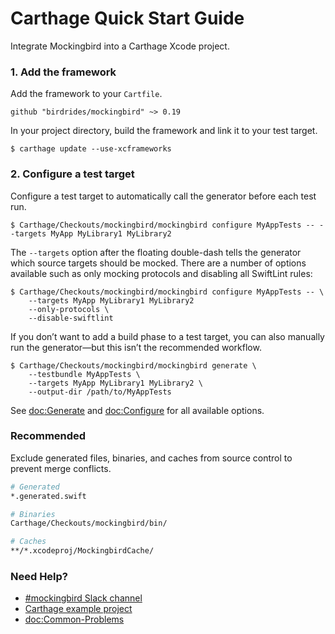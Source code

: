 # Carthage Quick Start Guide

Integrate Mockingbird into a Carthage Xcode project.

### 1. Add the framework

Add the framework to your `Cartfile`.

```
github "birdrides/mockingbird" ~> 0.19
```

In your project directory, build the framework and link it to your test target.

```console
$ carthage update --use-xcframeworks
```

### 2. Configure a test target

Configure a test target to automatically call the generator before each test run.

```console
$ Carthage/Checkouts/mockingbird/mockingbird configure MyAppTests -- --targets MyApp MyLibrary1 MyLibrary2
```

The `--targets` option after the floating double-dash tells the generator which source targets should be mocked. There are a number of options available such as only mocking protocols and disabling all SwiftLint rules:

```console
$ Carthage/Checkouts/mockingbird/mockingbird configure MyAppTests -- \
    --targets MyApp MyLibrary1 MyLibrary2
    --only-protocols \
    --disable-swiftlint
```

If you don’t want to add a build phase to a test target, you can also manually run the generator—but this isn’t the recommended workflow.

```console
$ Carthage/Checkouts/mockingbird/mockingbird generate \
    --testbundle MyAppTests \
    --targets MyApp MyLibrary1 MyLibrary2 \
    --output-dir /path/to/MyAppTests
```

See <doc:Generate> and <doc:Configure> for all available options.

### Recommended

Exclude generated files, binaries, and caches from source control to prevent merge conflicts.

```bash
# Generated
*.generated.swift

# Binaries
Carthage/Checkouts/mockingbird/bin/

# Caches
**/*.xcodeproj/MockingbirdCache/
```

### Need Help?

- [#mockingbird Slack channel](https://join.slack.com/t/birdopensource/shared_invite/zt-wogxij50-3ZM7F8ZxFXvPkE0j8xTtmw)
- [Carthage example project](https://github.com/birdrides/mockingbird/tree/master/Examples/CarthageExample)
- <doc:Common-Problems>
